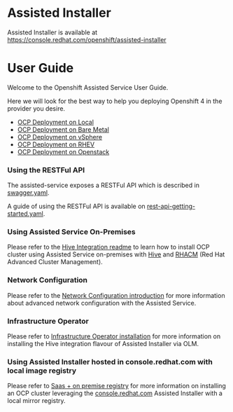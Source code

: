 # Assisted Installer

Assisted Installer is available at https://console.redhat.com/openshift/assisted-installer

# User Guide

Welcome to the Openshift Assisted Service User Guide.

Here we will look for the best way to help you deploying Openshift 4 in the provider you desire.

 - [OCP Deployment on Local](deploy-on-local.md)
 - [OCP Deployment on Bare Metal](deploy-on-bare-metal.md)
 - [OCP Deployment on vSphere](deploy-on-vsphere.md)
 - [OCP Deployment on RHEV](deploy-on-RHEV.md)
 - [OCP Deployment on Openstack](deploy-on-OSP.md)

### Using the RESTFul API

The assisted-service exposes a RESTFul API which is described in [swagger.yaml](../../swagger.yaml).

A guide of using the RESTFul API is available on [rest-api-getting-started.yaml](./rest-api-getting-started.md).

### Using Assisted Service On-Premises

Please refer to the [Hive Integration readme](../hive-integration/README.md) to learn how to install OCP cluster using Assisted Service on-premises with [Hive](https://github.com/openshift/hive/) and [RHACM](https://github.com/open-cluster-management) (Red Hat Advanced Cluster Management).

### Network Configuration

Please refer to the [Network Configuration introduction](network-configuration/README.md) for more information about advanced network configuration with the Assisted Service.

### Infrastructure Operator

Please refer to [Infrastructure Operator installation](infrastructure-operator-olm.md) for more information on installing the Hive integration flavour of Assisted Installer via OLM.

### Using Assisted Installer hosted in console.redhat.com with local image registry

Please refer to [Saas + on premise registry](cloud-with-mirror.md) for more information on installing an OCP cluster leveraging the [console.redhat.com](https://console.redhat.com) Assisted Installer with a local mirror registry.

